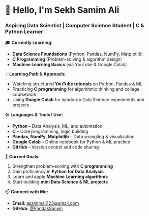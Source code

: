 # 👋 Hello, I'm Sekh Samim Ali  
### **Aspiring Data Scientist | Computer Science Student | C & Python Learner**  

🎓 **Currently Learning:**  
- **Data Science Foundations** (Python, Pandas, NumPy, Matplotlib)  
- **C Programming** (Problem-solving & algorithm design)  
- **Machine Learning Basics** (via YouTube & Google Colab)  

💡 **Learning Path & Approach:**  
- Watching structured **YouTube tutorials** on Python, Pandas & ML  
- Practicing **C programming** for algorithmic thinking and college coursework  
- Using **Google Colab** for hands-on Data Science experiments and projects  

🛠️ **Languages & Tools I Use:**  
- **Python** – Data Analysis, ML, and automation  
- **C** – Core programming, logic building  
- **Pandas, NumPy, Matplotlib** – Data wrangling & visualization  
- **Google Colab** – Online notebook for Python & ML practice  
- **GitHub** – Version control and code sharing  

🚀 **Current Goals:**  
1. Strengthen problem-solving with **C programming**  
2. Gain proficiency in **Python for Data Analysis**  
3. Learn and apply **Machine Learning algorithms**  
4. Start building **mini Data Science & ML projects**  

📫 **Connect with Me:**  
- **Email:** [asamimali123@gmail.com](mailto:asamimali123@gmail.com)  
- **GitHub:** [@PandasSamim](https://github.com/PandasSamim)
